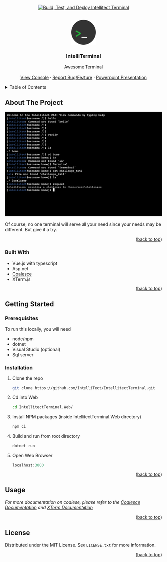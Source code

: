 <a name="readme-top"></a>
<div align="center">

[![Build, Test, and Deploy Intellitect Terminal](https://github.com/IntelliTect/IntellitectTerminal/actions/workflows/Build-Test-And-Deploy.yml/badge.svg?event=push)](https://github.com/IntelliTect/IntellitectTerminal/actions/workflows/Build-Test-And-Deploy.yml)
</div>
<!-- PROJECT LOGO -->
<br />
<div align="center">
  <a href="https://console.intellitect.com">
    <img src="logo.png" alt="Logo" width="80" height="80">
  </a>

  <h3 align="center">IntelliTerminal</h3>

  <p align="center">
    Awesome Terminal
    <br />
    <br />
    <a href="https://console.intellitect.com">View Console</a>
    ·
    <a href="https://github.com/IntelliTect/IntellitectTerminal/issues">Report Bug/Feature</a>
    ·
    <a href="https://github.com/IntelliTect/IntellitectTerminal/files/9295965/presentation.pptx">Powerpoint Presentation</a>
  </p>
</div>

<!-- TABLE OF CONTENTS -->
<details>
  <summary>Table of Contents</summary>
  <ol>
    <li>
      <a href="#about-the-project">About The Project</a>
      <ul>
        <li><a href="#built-with">Built With</a></li>
      </ul>
    </li>
    <li>
      <a href="#getting-started">Getting Started</a>
      <ul>
        <li><a href="#prerequisites">Prerequisites</a></li>
        <li><a href="#installation">Installation</a></li>
      </ul>
    </li>
    <li><a href="#license">License</a></li>
  </ol>
</details>

<!-- ABOUT THE PROJECT -->
## About The Project

[![Intellitect Terminal](./screenshot.png)](https://console.intellitect.com)

Of course, no one terminal will serve all your need since your needs may be different. But give it a try.

<p align="right">(<a href="#readme-top">back to top</a>)</p>

### Built With

* Vue.js with typescript
* Asp.net
* [Coalesce](https://github.com/IntelliTect/Coalesce)
* [XTerm.js](https://xtermjs.org/)

<p align="right">(<a href="#readme-top">back to top</a>)</p>

<!-- GETTING STARTED -->
## Getting Started

### Prerequisites

To run this locally, you will need

* node/npm
* dotnet
* Visual Studio (optional)
* Sql server

### Installation

1. Clone the repo
   ```sh
   git clone https://github.com/IntelliTect/IntellitectTerminal.git
   ```
2. Cd into Web
   ```sh
   cd IntellitectTerminal.Web/
   ```
   
3. Install NPM packages (inside IntellitectTerminal.Web directory)
   ```sh
   npm ci
   ```

4. Build and run from root directory
   ```js
   dotnet run
   ```

5. Open Web Browser
   ```js
   localhost:3000
   ```

<p align="right">(<a href="#readme-top">back to top</a>)</p>

<!-- USAGE EXAMPLES -->
## Usage

_For more documentation on coalese, please refer to the [Coalesce Documentation](https://intellitect.github.io/Coalesce/) and [XTerm Documentation](https://xtermjs.org/docs/)_

<p align="right">(<a href="#readme-top">back to top</a>)</p>

<!-- LICENSE -->
## License

Distributed under the MIT License. See `LICENSE.txt` for more information.

<p align="right">(<a href="#readme-top">back to top</a>)</p>
